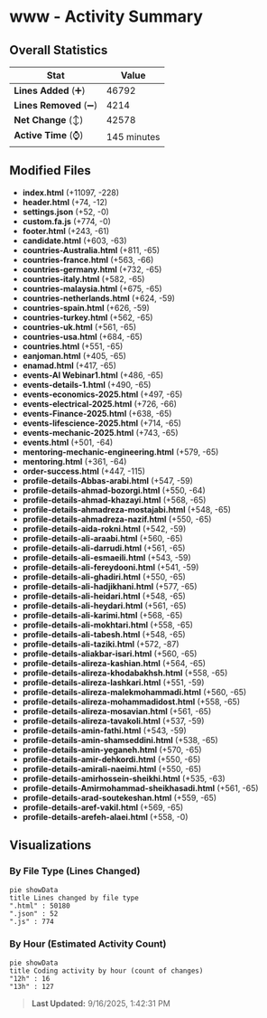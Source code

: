 # www - Activity Summary 

## Overall Statistics

| Stat                   | Value                                                             |
| ---------------------- | ----------------------------------------------------------------- |
| **Lines Added** (➕)   | 46792                                          |
| **Lines Removed** (➖) | 4214                                        |
| **Net Change** (↕)    | 42578                |
| **Active Time** (⌚)   | 145 minutes |


## Modified Files
- **index.html** (+11097, -228)
- **header.html** (+74, -12)
- **settings.json** (+52, -0)
- **custom.fa.js** (+774, -0)
- **footer.html** (+243, -61)
- **candidate.html** (+603, -63)
- **countries-Australia.html** (+811, -65)
- **countries-france.html** (+563, -66)
- **countries-germany.html** (+732, -65)
- **countries-italy.html** (+582, -65)
- **countries-malaysia.html** (+675, -65)
- **countries-netherlands.html** (+624, -59)
- **countries-spain.html** (+626, -59)
- **countries-turkey.html** (+562, -65)
- **countries-uk.html** (+561, -65)
- **countries-usa.html** (+684, -65)
- **countries.html** (+551, -65)
- **eanjoman.html** (+405, -65)
- **enamad.html** (+417, -65)
- **events-AI Webinar1.html** (+486, -65)
- **events-details-1.html** (+490, -65)
- **events-economics-2025.html** (+497, -65)
- **events-electrical-2025.html** (+726, -66)
- **events-Finance-2025.html** (+638, -65)
- **events-lifescience-2025.html** (+714, -65)
- **events-mechanic-2025.html** (+743, -65)
- **events.html** (+501, -64)
- **mentoring-mechanic-engineering.html** (+579, -65)
- **mentoring.html** (+361, -64)
- **order-success.html** (+447, -115)
- **profile-details-Abbas-arabi.html** (+547, -59)
- **profile-details-ahmad-bozorgi.html** (+550, -64)
- **profile-details-ahmad-khazayi.html** (+568, -65)
- **profile-details-ahmadreza-mostajabi.html** (+548, -65)
- **profile-details-ahmadreza-nazif.html** (+550, -65)
- **profile-details-aida-rokni.html** (+542, -59)
- **profile-details-ali-araabi.html** (+560, -65)
- **profile-details-ali-darrudi.html** (+561, -65)
- **profile-details-ali-esmaeili.html** (+543, -59)
- **profile-details-ali-fereydooni.html** (+541, -59)
- **profile-details-ali-ghadiri.html** (+550, -65)
- **profile-details-ali-hadjikhani.html** (+577, -65)
- **profile-details-ali-heidari.html** (+548, -65)
- **profile-details-ali-heydari.html** (+561, -65)
- **profile-details-ali-karimi.html** (+568, -65)
- **profile-details-ali-mokhtari.html** (+558, -65)
- **profile-details-ali-tabesh.html** (+548, -65)
- **profile-details-ali-taziki.html** (+572, -87)
- **profile-details-aliakbar-isari.html** (+560, -65)
- **profile-details-alireza-kashian.html** (+564, -65)
- **profile-details-alireza-khodabakhsh.html** (+558, -65)
- **profile-details-alireza-lashkari.html** (+551, -59)
- **profile-details-alireza-malekmohammadi.html** (+560, -65)
- **profile-details-alireza-mohammadidost.html** (+558, -65)
- **profile-details-alireza-mosavian.html** (+561, -65)
- **profile-details-alireza-tavakoli.html** (+537, -59)
- **profile-details-amin-fathi.html** (+543, -59)
- **profile-details-amin-shamseddini.html** (+538, -65)
- **profile-details-amin-yeganeh.html** (+570, -65)
- **profile-details-amir-dehkordi.html** (+550, -65)
- **profile-details-amirali-naeimi.html** (+550, -65)
- **profile-details-amirhossein-sheikhi.html** (+535, -63)
- **profile-details-Amirmohammad-sheikhasadi.html** (+561, -65)
- **profile-details-arad-soutekeshan.html** (+559, -65)
- **profile-details-aref-vakil.html** (+569, -65)
- **profile-details-arefeh-alaei.html** (+558, -0)

## Visualizations

### By File Type (Lines Changed)

```mermaid
pie showData
title Lines changed by file type
".html" : 50180
".json" : 52
".js" : 774
```

### By Hour (Estimated Activity Count)

```mermaid
pie showData
title Coding activity by hour (count of changes)
"12h" : 16
"13h" : 127
```


> **Last Updated:** 9/16/2025, 1:42:31 PM